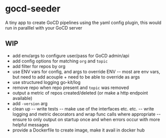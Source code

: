 # gocd-seeder
A tiny app to create GoCD pipelines using the yaml config plugin, this would run in paralllel with your GoCD server


## WIP

- add env/args to configure user/pass for GoCD admin/api
- add config options for matching `org` and `topic`
- add filter for repos by org
- use ENV vars for config, and args to override ENV
-- most are env vars, but need to add acouple + need to be able to override as args
- use structured logging go-kit/log
- remove repo when repo present and `topic` was removed
- output a metric of repos created/deleted (or make a http endpoint available)
- add `-version` arg
- clean up
-- write tests
-- make use of the interfaces etc. etc.
-- write logging and metric decorators and wrap func calls where appropriate
-- ensure to only output on startup once and when errors occur with more helpful messages
- provide a Dockerfile to create image, make it avail in docker hub